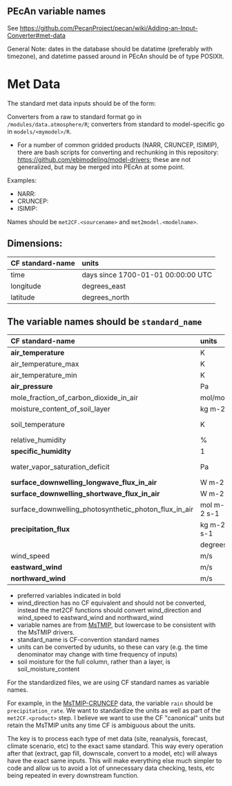 ## PEcAn variable names

See https://github.com/PecanProject/pecan/wiki/Adding-an-Input-Converter#met-data

General Note: dates in the database should be datatime (preferably with timezone), and datetime passed around in PEcAn should be of type POSIXlt.

# Met Data

The standard met data inputs should be of the form:

Converters from a raw to standard format go in `/modules/data.atmosphere/R`; converters from standard to model-specific go in `models/<mymodel>/R`.

* For a number of common gridded products (NARR, CRUNCEP, ISIMIP), there are bash scripts for converting and rechunking in this repository: https://github.com/ebimodeling/model-drivers; these are not generalized, but may be merged into PEcAn at some point.

Examples:
* NARR:
* CRUNCEP:
* ISIMIP: 

Names should be `met2CF.<sourcename>` and `met2model.<modelname>`.

## Dimensions:

|CF standard-name | units |
|:------------------------------------------|:------|
| time | days since 1700-01-01 00:00:00 UTC|
| longitude | degrees_east|
| latitude |degrees_north|

## The variable names should be `standard_name`

| CF standard-name                          | units | bety         | isimip       | cruncep | narr  | ameriflux |
|:------------------------------------------|:------|:-------------|:-------------|:--------|:------|:----------|
| **air_temperature**                       | K     | airT         | tasAdjust    | tair    | air   | TA (C)    |
| air_temperature_max                       | K     |              | tasmaxAdjust | NA      | tmax  |           |
| air_temperature_min                       | K     |              | tasminAdjust | NA      | tmin  |           |
| **air_pressure**                          | Pa    | air_pressure |              |         |       | PRESS (KPa) |
| mole_fraction_of_carbon_dioxide_in_air    | mol/mol |            |              |         |       | CO2       |
| moisture_content_of_soil_layer            | kg m-2 |             |              |         |       |           |
| soil_temperature                          | K     | soilT        |              |         |       | TS1 *(NOT DONE)* |
| relative_humidity                         | % | relative_humidity | rhurs       | NA      | rhum  | RH        |
| **specific_humidity**                     | 1 | specific_humidity | NA          | qair    | shum  | CALC(RH)  |
| water_vapor_saturation_deficit            | Pa    | VPD          |              |         |       | VPD *(NOT DONE)*     |
| **surface_downwelling_longwave_flux_in_air** | W m-2 | same      | rldsAdjust   | lwdown  | dlwrf | Rgl       |
| **surface_downwelling_shortwave_flux_in_air**| W m-2 |solar_radiation|rsdsAdjust| swdown  | dswrf | Rg        |
| surface_downwelling_photosynthetic_photon_flux_in_air | mol m-2 s-1 | PAR |     |         |       | PAR *(NOT DONE)*          |
| **precipitation_flux**                    |  kg m-2 s-1 | cccc   | prAdjust     | rain    | acpc  | PREC (mm/s)          |
|                                           | degrees | wind_direction |          |         |       | WD        |
| wind_speed                                | m/s   | Wspd         |              |         |       | WS        |
| **eastward_wind**                         | m/s   | eastward_wind |             |         |       | CALC(WS+WD) |
| **northward_wind**                        | m/s   | northward_wind |            |         |       | CALC(WS+WD) |

* preferred variables indicated in bold
* wind_direction has no CF equivalent and should not be converted, instead the met2CF functions should convert wind_direction and wind_speed to eastward_wind and northward_wind
* variable names are from [MsTMIP](http://nacp.ornl.gov/MsTMIP_variables.shtml), but lowercase to be consistent with the MsTMIP drivers.
* standard_name is CF-convention standard names
* units can be converted by udunits, so these can vary (e.g. the time denominator may change with time frequency of inputs)
* soil moisture for the full column, rather than a layer, is soil_moisture_content

For the standardized files, we are using CF standard names as variable names.

For example, in the [MsTMIP-CRUNCEP](https://www.betydb.org/inputs/280) data, the variable `rain` should be `precipitation_rate`.
We want to standardize the units as well as part of the `met2CF.<product>` step. I believe we want to use the CF "canonical" units but retain the MsTMIP units any time CF is ambiguous about the units.

The key is to process each type of met data (site, reanalysis, forecast, climate scenario, etc) to the exact same standard. This way every operation after that (extract, gap fill, downscale, convert to a model, etc) will always have the exact same inputs. This will make everything else much simpler to code and allow us to avoid a lot of unnecessary data checking, tests, etc being repeated in every downstream function.
